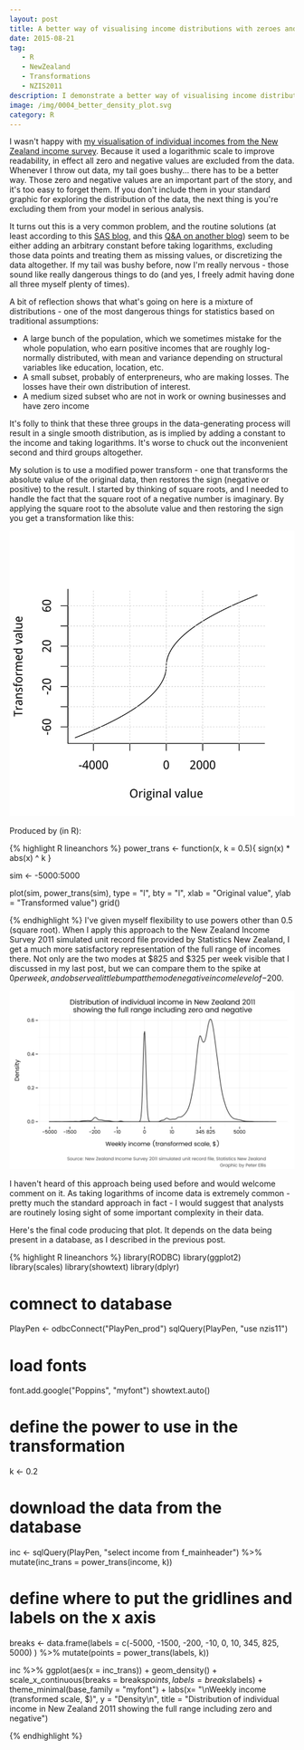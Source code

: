 ```yaml
---
layout: post
title: A better way of visualising income distributions with zeroes and negatives
date: 2015-08-21
tag: 
   - R
   - NewZealand
   - Transformations
   - NZIS2011
description: I demonstrate a better way of visualising income distributions when they include zero and negative values rather than just putting them on a logarithmic scale and dropping the inconvenient values.  I use a modified power transformation, which applies a transformation like square root to the absolute value of the original variable and then restores the sign.  I apply the method to the New Zealand Income Survey 2011 data.
image: /img/0004_better_density_plot.svg
category: R
---
```



I wasn't happy with [my visualisation of individual incomes from the New Zealand income survey](/blog/2015/08/15/importing-nzis-surf/).  Because it used a logarithmic scale to improve readability, in effect all zero and negative values are excluded from the data.  Whenever I throw out data, my tail goes bushy... there has to be a better way.  Those zero and negative values are an important part of the story, and it's too easy to forget them.  If you don't include them in your standard graphic for exploring the distribution of the data, the next thing is you're excluding them from your model in serious analysis.

It turns out this is a very common problem, and the routine solutions (at least according to this [SAS blog](http://blogs.sas.com/content/iml/2011/04/27/log-transformations-how-to-handle-negative-data-values.html), and this [Q&A on another blog](http://andrewgelman.com/2005/11/10/transforming_va/)) seem to be either adding an arbitrary constant before taking logarithms, excluding those data points and treating them as missing values, or discretizing the data altogether.  If my tail was bushy before, now I'm really nervous - those sound like really dangerous things to do (and yes, I freely admit having done all three myself plenty of times).

A bit of reflection shows that what's going on here is a mixture of distributions - one of the most dangerous things for statistics based on traditional assumptions:

* A large bunch of the population, which we sometimes mistake for the whole population, who earn positive incomes that are roughly log-normally distributed, with mean and variance depending on structural variables like education, location, etc.
* A small subset, probably of enterpreneurs, who are making losses.  The losses have their own distribution of interest.
* A medium sized subset who are not in work or owning businesses and have zero income

It's folly to think that these three groups in the data-generating process will result in a single smooth distribution, as is implied by adding a constant to the income and taking logarithms.  It's worse to chuck out the inconvenient second and third groups altogether.

My solution is to use a modified power transform - one that transforms the absolute value of the original data, then restores the sign (negative or positive) to the result.  I started by thinking of square roots, and I needed to handle the fact that the square root of a negative number is imaginary.  By applying the square root to the absolute value and then restoring the sign you get a transformation like this:

![plot](/img/0004_transformation.svg)

Produced by (in R):



{% highlight R lineanchors %}
power_trans <- function(x, k = 0.5){
   sign(x) * abs(x) ^ k
}

sim <- -5000:5000

plot(sim, power_trans(sim), type = "l", bty = "l",
     xlab = "Original value", ylab = "Transformed value")
grid()

{% endhighlight %}
I've given myself flexibility to use powers other than 0.5 (square root).  When I apply this approach to the New Zealand Income Survey 2011 simulated unit record file provided by Statistics New Zealand, I get a much more satisfactory representation of the full range of incomes there.  Not only are the two modes at $825 and $325 per week visible that I discussed in my last post, but we can compare them to the spike at $0 per week, and observe a little bump at the mode negative income level of -$200.

![plot](/img/0004_better_density_plot.svg)

I haven't heard of this approach being used before and would welcome comment on it.  As taking logarithms of income data is extremely common - pretty much the standard approach in fact - I would suggest that analysts are routinely losing sight of some important complexity in their data.

Here's the final code producing that plot.  It depends on the data being present in a database, as I described in the previous post.

{% highlight R lineanchors %}
library(RODBC)
library(ggplot2)
library(scales)
library(showtext)
library(dplyr)

# comnect to database
PlayPen <- odbcConnect("PlayPen_prod")
sqlQuery(PlayPen, "use nzis11")

# load fonts
font.add.google("Poppins", "myfont")
showtext.auto()




# define the power to use in the transformation
k <- 0.2

# download the data from the database
inc <- sqlQuery(PlayPen, "select income from f_mainheader") %>%
   mutate(inc_trans = power_trans(income, k))

# define where to put the gridlines and labels on the x axis
breaks <- data.frame(labels = c(-5000, -1500, -200, -10, 0, 10, 345, 825, 5000) ) %>%
   mutate(points = power_trans(labels, k))

inc %>%
   ggplot(aes(x = inc_trans)) +
   geom_density() +
   scale_x_continuous(breaks = breaks$points, labels = breaks$labels) +
   theme_minimal(base_family = "myfont") +
   labs(x= "\nWeekly income (transformed scale, $)",
        y = "Density\n",
        title = "Distribution of individual income in New Zealand 2011
showing the full range including zero and negative")

{% endhighlight %}